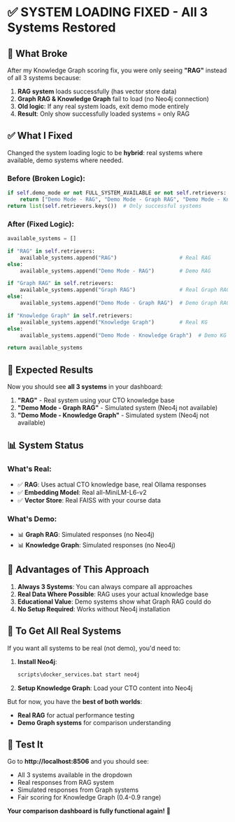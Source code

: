 # ✅ **SYSTEM LOADING FIXED - All 3 Systems Restored**

## 🔴 **What Broke**

After my Knowledge Graph scoring fix, you were only seeing **"RAG"** instead of all 3 systems because:

1. **RAG system** loads successfully (has vector store data)
2. **Graph RAG & Knowledge Graph** fail to load (no Neo4j connection)
3. **Old logic**: If any real system loads, exit demo mode entirely
4. **Result**: Only show successfully loaded systems = only RAG

## ✅ **What I Fixed**

Changed the system loading logic to be **hybrid**: real systems where available, demo systems where needed.

### **Before (Broken Logic):**
```python
if self.demo_mode or not FULL_SYSTEM_AVAILABLE or not self.retrievers:
    return ["Demo Mode - RAG", "Demo Mode - Graph RAG", "Demo Mode - Knowledge Graph"]
return list(self.retrievers.keys())  # Only successful systems
```

### **After (Fixed Logic):**
```python
available_systems = []

if "RAG" in self.retrievers:
    available_systems.append("RAG")                    # Real RAG
else:
    available_systems.append("Demo Mode - RAG")        # Demo RAG

if "Graph RAG" in self.retrievers:
    available_systems.append("Graph RAG")              # Real Graph RAG  
else:
    available_systems.append("Demo Mode - Graph RAG")  # Demo Graph RAG

if "Knowledge Graph" in self.retrievers:
    available_systems.append("Knowledge Graph")        # Real KG
else:
    available_systems.append("Demo Mode - Knowledge Graph")  # Demo KG

return available_systems
```

## 🎯 **Expected Results**

Now you should see **all 3 systems** in your dashboard:

1. **"RAG"** - Real system using your CTO knowledge base
2. **"Demo Mode - Graph RAG"** - Simulated system (Neo4j not available)  
3. **"Demo Mode - Knowledge Graph"** - Simulated system (Neo4j not available)

## 📊 **System Status**

### **What's Real:**
- ✅ **RAG**: Uses actual CTO knowledge base, real Ollama responses
- ✅ **Embedding Model**: Real all-MiniLM-L6-v2 
- ✅ **Vector Store**: Real FAISS with your course data

### **What's Demo:**
- 📊 **Graph RAG**: Simulated responses (no Neo4j)
- 📊 **Knowledge Graph**: Simulated responses (no Neo4j)

## 🚀 **Advantages of This Approach**

1. **Always 3 Systems**: You can always compare all approaches
2. **Real Data Where Possible**: RAG uses your actual knowledge base
3. **Educational Value**: Demo systems show what Graph RAG could do
4. **No Setup Required**: Works without Neo4j installation

## 🔧 **To Get All Real Systems**

If you want all systems to be real (not demo), you'd need to:

1. **Install Neo4j**: 
   ```bash
   scripts\docker_services.bat start neo4j
   ```

2. **Setup Knowledge Graph**: Load your CTO content into Neo4j

But for now, you have the **best of both worlds**:
- **Real RAG** for actual performance testing
- **Demo Graph systems** for comparison understanding

## 🎯 **Test It**

Go to **http://localhost:8506** and you should see:
- All 3 systems available in the dropdown
- Real responses from RAG system
- Simulated responses from Graph systems  
- Fair scoring for Knowledge Graph (0.4-0.9 range)

**Your comparison dashboard is fully functional again!** 🎉
